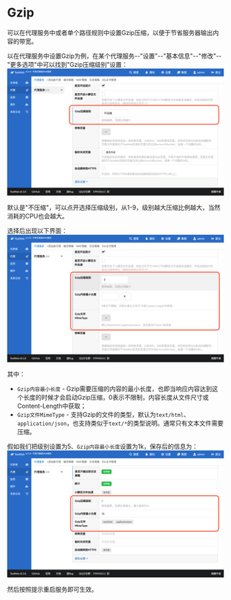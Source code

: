 # Gzip
可以在代理服务中或者单个路径规则中设置Gzip压缩，以便于节省服务器输出内容的带宽。

以在代理服务中设置Gzip为例，在某个代理服务--"设置"--"基本信息"--"修改"--"更多选项"中可以找到"Gzip压缩级别"设置：
![gzip.png](gzip.png)

默认是"不压缩"，可以点开选择压缩级别，从1-9，级别越大压缩比例越大，当然消耗的CPU也会越大。

选择后出现以下界面：
![gzip2.png](gzip2.png)

其中：
* `Gzip内容最小长度` - Gzip需要压缩的内容的最小长度，也即当响应内容达到这个长度的时候才会启动Gzip压缩，0表示不限制，内容长度从文件尺寸或Content-Length中获取；
* `Gzip文件MimeType` - 支持Gzip的文件的类型，默认为`text/html`、`application/json`，也支持类似于`text/*`的类型说明。通常只有文本文件需要压缩。

假如我们把级别设置为5、`Gzip内容最小长度`设置为1k，保存后的信息为：
![gzip3.png](gzip3.png)

然后按照提示重启服务即可生效。